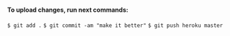 #### To upload changes, run next commands:
`$ git add .`
`$ git commit -am "make it better"`
`$ git push heroku master`